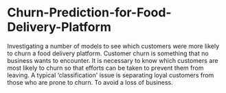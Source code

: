 # Churn-Prediction-for-Food-Delivery-Platform
Investigating a number of models to see which customers were more likely to churn a food delivery  platform. Customer churn is something that no business wants to encounter. It is necessary to know which  customers are most likely to churn so that efforts can be taken to prevent them from leaving. A typical  ‘classification' issue is separating loyal customers from those who are prone to churn. To avoid a loss of  business.
